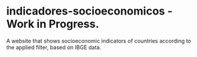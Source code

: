 # indicadores-socioeconomicos - Work in Progress.
A website that shows socioeconomic indicators of countries according to the applied filter, based on IBGE data.
